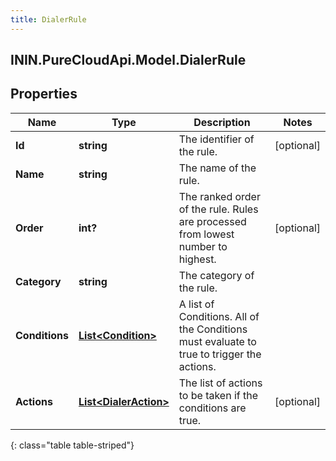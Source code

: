 ```yaml
---
title: DialerRule
---
```

## ININ.PureCloudApi.Model.DialerRule

## Properties

|Name | Type | Description | Notes|
|------------ | ------------- | ------------- | -------------|
| **Id** | **string** | The identifier of the rule. | [optional] |
| **Name** | **string** | The name of the rule. | |
| **Order** | **int?** | The ranked order of the rule. Rules are processed from lowest number to highest. | [optional] |
| **Category** | **string** | The category of the rule. | |
| **Conditions** | [**List&lt;Condition&gt;**](Condition.html) | A list of Conditions. All of the Conditions must evaluate to true to trigger the actions. | |
| **Actions** | [**List&lt;DialerAction&gt;**](DialerAction.html) | The list of actions to be taken if the conditions are true. | [optional] |
{: class="table table-striped"}


